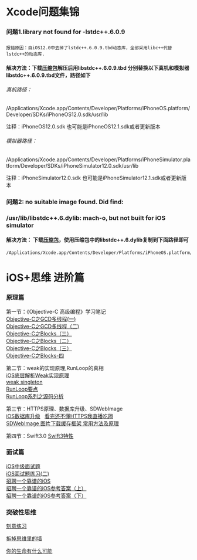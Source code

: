 #   Xcode问题集锦
### 问题1.library not found for -lstdc++.6.0.9
### 
`报错原因：自iOS12.0中去掉了lstdc++.6.0.9.tbd动态库，全部采用libc++代替lstdc++的动态库.`

#### 解决方法：下载[压缩包](https://github.com/Mingriweiji-github/iOS-Advance-Blog/blob/master/libstdc%2B%2B.6.0.9.tbd.zip)解压后用libstdc++.6.0.9.tbd 分别替换以下真机和模拟器libstdc++.6.0.9.tbd文件，路径如下
###### 真机路径：
/Applications/Xcode.app/Contents/Developer/Platforms/iPhoneOS.platform/Developer/SDKs/iPhoneOS12.0.sdk/usr/lib

注释：iPhoneOS12.0.sdk 也可能是iPhoneOS12.1.sdk或者更新版本

###### 模拟器路径：
/Applications/Xcode.app/Contents/Developer/Platforms/iPhoneSimulator.platform/Developer/SDKs/iPhoneSimulator12.0.sdk/usr/lib

注释：iPhoneSimulator12.0.sdk 也可能是iPhoneSimulator12.1.sdk或者更新版本

### 问题2: no suitable image found.  Did find:
### /usr/lib/libstdc++.6.dylib: mach-o, but not built for iOS simulator

#### 解决方法： 下载[压缩包](https://github.com/Mingriweiji-github/iOS-Advance-Blog/blob/master/libstdc%2B%2B.6.0.9.tbd.zip)，使用压缩包中的libstdc++.6.dylib复制到下面路径即可
    /Applications/Xcode.app/Contents/Developer/Platforms/iPhoneOS.platform/Developer/Library/CoreSimulator/Profiles/Runtimes/iOS.simruntime/Contents/Resources/RuntimeRoot/usr/lib






# iOS+思维 进阶篇 

### 原理篇

第一节：《Objective-C 高级编程》学习笔记    
[Objective-C之GCD多线程(一)](https://larrycal.coding.me/2017/02/09/Objective-C之多线程/)   
[Objective-C之GCD多线程（二)](https://larrycal.coding.me/2017/02/13/Objective-C之GCD多线程（二）/)   
[Objective-C之Blocks（三）](https://larrycal.coding.me/2017/02/03/Objective-C之Blocks（三）/)   
[Objective-C之Blocks（二）](https://larrycal.coding.me/2017/01/28/Objective-C之Blocks（二）/)   
[Objective-C之Blocks（三）](https://larrycal.coding.me/2017/02/03/Objective-C之Blocks（三）/)   
[Objective-C之Blocks-四](https://larrycal.coding.me/2017/03/27/Objective-C之Blocks-四/)   

第二节：weak的实现原理,RunLoop的真相        
[iOS底层解析Weak实现原理](http://www.jianshu.com/p/13c4fb1cedea)        
[weak singleton](https://zhuanlan.zhihu.com/p/27832890)   
[RunLoop要点](http://aaaboom.com/?p=37)   
[RunLoop系列之源码分析](http://aaaboom.com/?p=34#wow1)   

第三节：HTTPS原理、数据库升级、SDWebImage    
[iOS数据库升级](http://www.jianshu.com/p/e1bd870b4ac2)   
[看完还不懂HTTPS我直播吃翔](http://www.jianshu.com/p/ca7df01a9041)    
[SDWebImage 图片下载缓存框架 常用方法及原理](http://www.jianshu.com/p/4191017c8b39)    

第四节：Swift3.0
[Swift3特性](http://www.jianshu.com/p/5d911fae5b2f)

### 面试篇   
[iOS中级面试题](http://mrpeak.cn/ios/2016/01/07/push)  
[iOS面试题练习(二)](https://larrycal.coding.me/2017/02/27/iOS面试题-二/)  
[招聘一个靠谱的iOS](http://blog.sunnyxx.com/2015/07/04/ios-interview/)     
[招聘一个靠谱的iOS参考答案（上）](https://github.com/ChenYilong/iOSInterviewQuestions/blob/master/01《招聘一个靠谱的iOS》面试题参考答案/《招聘一个靠谱的iOS》面试题参考答案（上）.md)    
[招聘一个靠谱的iOS参考答案（下）](https://github.com/ChenYilong/iOSInterviewQuestions/blob/master/01《招聘一个靠谱的iOS》面试题参考答案/《招聘一个靠谱的iOS》面试题参考答案（下）.md)                    

### 突破性思维
[刻意练习](https://book.douban.com/subject/26895993/)       

[拆掉思维里的墙](https://www.amazon.cn/拆掉思维里的墙-原来我还可以这样活-古典/dp/B009P4OW6U/ref=sr_1_2?s=digital-text&ie=UTF8&qid=1503646401&sr=1-2&keywords=拆掉思维里的墙)    

[你的生命有什么可能](https://www.amazon.cn/你的生命有什么可能-古典/dp/B00SIOKLMM/ref=pd_sim_351_3?ie=UTF8&psc=1&refRID=2X0YEEB59NM2X633X420)
